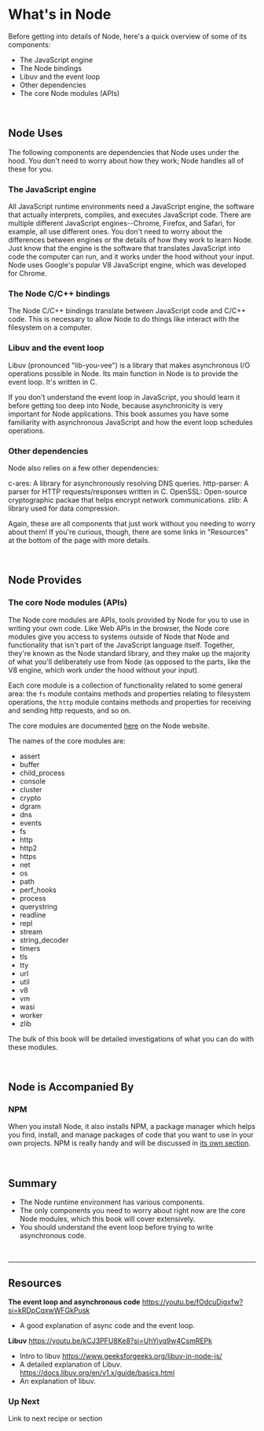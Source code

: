 
# What's in Node

Before getting into details of Node, here's a quick overview of some of its components: 

* The JavaScript engine
* The Node bindings
* Libuv and the event loop
* Other dependencies
* The core Node modules (APIs)

&nbsp;

## Node Uses

The following components are dependencies that Node uses under the hood. You don't need to worry about how they work; Node handles all of these for you. 

### The JavaScript engine

All JavaScript runtime environments need a JavaScript engine, the software that actually interprets, compiles, and executes JavaScript code. There are multiple different JavaScript engines--Chrome, Firefox, and Safari, for example, all use different ones. You don't need to worry about the differences between engines or the details of how they work to learn Node. Just know that the engine is the software that translates JavaScript into code the computer can run, and it works under the hood without your input. Node uses Google's popular V8 JavaScript engine, which was developed for Chrome.


### The Node C/C++ bindings

The Node C/C++ bindings translate between JavaScript code and C/C++ code. This is necessary to allow Node to do things like interact with the filesystem on a computer. 


### Libuv and the event loop

Libuv (pronounced "lib-you-vee") is a library that makes asynchronous I/O operations possible in Node. Its main function in Node is to provide the event loop. It's written in C. 

If you don't understand the event loop in JavaScript, you should learn it before getting too deep into Node, because asynchronicity is very important for Node applications. This book assumes you have some familiarity with asynchronous JavaScript and how the event loop schedules operations. 

### Other dependencies

Node also relies on a few other dependencies:

c-ares: A library for asynchronously resolving DNS queries.
http-parser: A parser for HTTP requests/responses written in C.
OpenSSL: Open-source cryptographic packae that helps encrypt network communications.
zlib: A library used for data compression.

Again, these are all components that just work without you needing to worry about them! If you're curious, though, there are some links in "Resources" at the bottom of the page with more details.

&nbsp;

## Node Provides

### The core Node modules (APIs)

The Node core modules are APIs, tools provided by Node for you to use in writing your own code. Like Web APIs in the browser, the Node core modules give you access to systems outside of Node that Node and functionality that isn't part of the JavaScript language itself. Together, they're known as the Node standard library, and they make up the majority of what you'll deliberately use from Node (as opposed to the parts, like the V8 engine, which work under the hood without your input).

Each core module is a collection of functionality related to some general area: the `fs` module contains methods and properties relating to filesystem operations, the `http` module contains methods and properties for receiving and sending http requests, and so on.

The core modules are documented [here](https://nodejs.org/docs/latest/api/) on the Node website. 

The names of the core modules are: 
* assert
* buffer
* child_process
* console
* cluster
* crypto
* dgram
* dns
* events
* fs
* http
* http2
* https
* net
* os
* path
* perf_hooks
* process
* querystring
* readline
* repl
* stream
* string_decoder
* timers
* tls
* tty
* url
* util
* v8
* vm
* wasi
* worker
* zlib

The bulk of this book will be detailed investigations of what you can do with these modules. 

&nbsp;

## Node is Accompanied By

### NPM

When you install Node, it also installs NPM, a package manager which helps you find, install, and manage packages of code that you want to use in your own projects. NPM is really handy and will be discussed in [its own section](https://github.com/bkager/Node-cookbook?tab=readme-ov-file#npm).

&nbsp;

## Summary 

* The Node runtime environment has various components.
* The only components you need to worry about right now are the core Node modules, which this book will cover extensively.
* You should understand the event loop before trying to write asynchronous code. 

&nbsp;

___

## Resources

**The event loop and asynchronous code**
https://youtu.be/fOdcuDigxfw?si=kRDpCqxwWFGkPusk
  * A good explanation of async code and the event loop.

**Libuv**
https://youtu.be/kCJ3PFU8Ke8?si=UhYiyq9w4CsmREPk
  * Intro to libuv
https://www.geeksforgeeks.org/libuv-in-node-js/
  * A detailed explanation of Libuv.
https://docs.libuv.org/en/v1.x/guide/basics.html
  * An explanation of libuv. 

### Up Next

Link to next recipe or section
